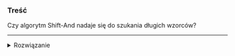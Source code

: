 ### Treść
Czy algorytm Shift-And nadaje się do szukania długich wzorców?

------
<details><summary>Rozwiązanie</summary>
<p>


